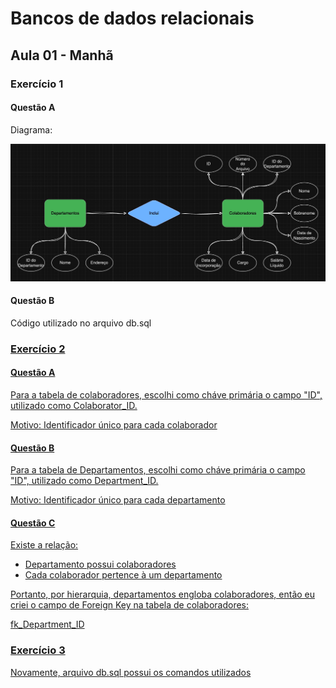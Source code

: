 # Bancos de dados relacionais

## Aula 01 - Manhã

### Exercício 1

#### Questão A

Diagrama:

<img src="DER.png">

#### Questão B

Código utilizado no arquivo db.sql

<a href="db.sql">

### Exercício 2

#### Questão A

Para a tabela de colaboradores, escolhi como cháve primária o campo "ID", utilizado como Colaborator_ID.

Motivo: Identificador único para cada colaborador

#### Questão B

Para a tabela de Departamentos, escolhi como cháve primária o campo "ID", utilizado como Department_ID.

Motivo: Identificador único para cada departamento

#### Questão C

Existe a relação:

- Departamento possui colaboradores
- Cada colaborador pertence à um departamento

Portanto, por hierarquia, departamentos engloba colaboradores, então eu criei o campo de Foreign Key na tabela de colaboradores:

fk_Department_ID

### Exercício 3

Novamente, arquivo db.sql possui os comandos utilizados